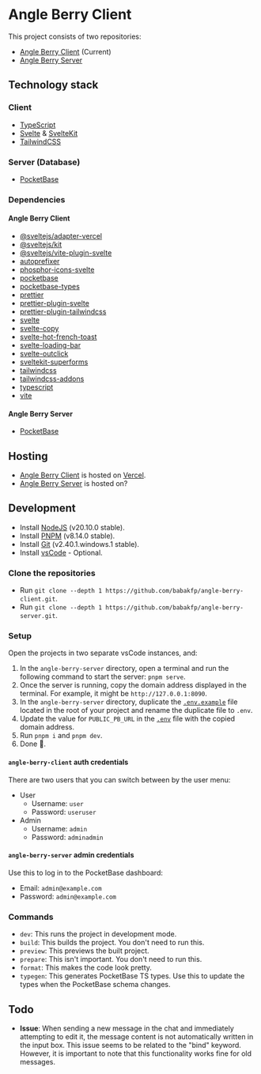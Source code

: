 # Angle Berry Client

This project consists of two repositories:

- [Angle Berry Client](https://github.com/babakfp/angle-berry-client) (Current)
- [Angle Berry Server](https://github.com/babakfp/angle-berry-server)

## Technology stack

### Client

- [TypeScript](https://typescriptlang.org)
- [Svelte](https://svelte.dev) & [SvelteKit](https://kit.svelte.dev)
- [TailwindCSS](https://tailwindcss.com)

### Server (Database)

- [PocketBase](https://pocketbase.io)

### Dependencies

#### Angle Berry Client

- [@sveltejs/adapter-vercel](https://npmjs.com/package/@sveltejs/adapter-vercel)
- [@sveltejs/kit](https://npmjs.com/package/@sveltejs/kit)
- [@sveltejs/vite-plugin-svelte](https://npmjs.com/package/@sveltejs/vite-plugin-svelte)
- [autoprefixer](https://npmjs.com/package/autoprefixer)
- [phosphor-icons-svelte](https://npmjs.com/package/phosphor-icons-svelte)
- [pocketbase](https://npmjs.com/package/pocketbase)
- [pocketbase-types](https://npmjs.com/package/pocketbase-types)
- [prettier](https://npmjs.com/package/prettier)
- [prettier-plugin-svelte](https://npmjs.com/package/prettier-plugin-svelte)
- [prettier-plugin-tailwindcss](https://npmjs.com/package/prettier-plugin-tailwindcss)
- [svelte](https://npmjs.com/package/svelte)
- [svelte-copy](https://npmjs.com/package/svelte-copy)
- [svelte-hot-french-toast](https://npmjs.com/package/svelte-hot-french-toast)
- [svelte-loading-bar](https://npmjs.com/package/svelte-loading-bar)
- [svelte-outclick](https://npmjs.com/package/svelte-outclick)
- [sveltekit-superforms](https://npmjs.com/package/sveltekit-superforms)
- [tailwindcss](https://npmjs.com/package/tailwindcss)
- [tailwindcss-addons](https://npmjs.com/package/tailwindcss-addons)
- [typescript](https://npmjs.com/package/typescript)
- [vite](https://npmjs.com/package/vite)

#### Angle Berry Server

- [PocketBase](https://pocketbase.io)

## Hosting

- [Angle Berry Client](https://github.com/babakfp/angle-berry-client) is hosted on [Vercel](https://vercel.com).
- [Angle Berry Server](https://github.com/babakfp/angle-berry-server) is hosted on?

## Development

- Install [NodeJS](https://nodejs.org) (v20.10.0 stable).
- Install [PNPM](https://pnpm.io/installation) (v8.14.0 stable).
- Install [Git](https://www.git-scm.com/downloads) (v2.40.1.windows.1 stable).
- Install [vsCode](https://code.visualstudio.com/download) - Optional.

### Clone the repositories

- Run `git clone --depth 1 https://github.com/babakfp/angle-berry-client.git`.
- Run `git clone --depth 1 https://github.com/babakfp/angle-berry-server.git`.

### Setup

Open the projects in two separate vsCode instances, and:

1. In the `angle-berry-server` directory, open a terminal and run the following command to start the server: `pnpm serve`.
2. Once the server is running, copy the domain address displayed in the terminal. For example, it might be `http://127.0.0.1:8090`.
3. In the `angle-berry-server` directory, duplicate the [`.env.example`](./.env.example) file located in the root of your project and rename the duplicate file to `.env`.
4. Update the value for `PUBLIC_PB_URL` in the [`.env`](./.env) file with the copied domain address.
5. Run `pnpm i` and `pnpm dev`.
6. Done 🎉.

#### `angle-berry-client` auth credentials

There are two users that you can switch between by the user menu:

- User
    - Username: `user`
    - Password: `useruser`
- Admin
    - Username: `admin`
    - Password: `adminadmin`

#### `angle-berry-server` admin credentials

Use this to log in to the PocketBase dashboard:

- Email: `admin@example.com`
- Password: `admin@example.com`

### Commands

- `dev`: This runs the project in development mode.
- `build`: This builds the project. You don't need to run this.
- `preview`: This previews the built project.
- `prepare`: This isn't important. You don't need to run this.
- `format`: This makes the code look pretty.
- `typegen`: This generates PocketBase TS types. Use this to update the types when the PocketBase schema changes.

## Todo

- **Issue**: When sending a new message in the chat and immediately attempting to edit it, the message content is not automatically written in the input box. This issue seems to be related to the "bind" keyword. However, it is important to note that this functionality works fine for old messages.
